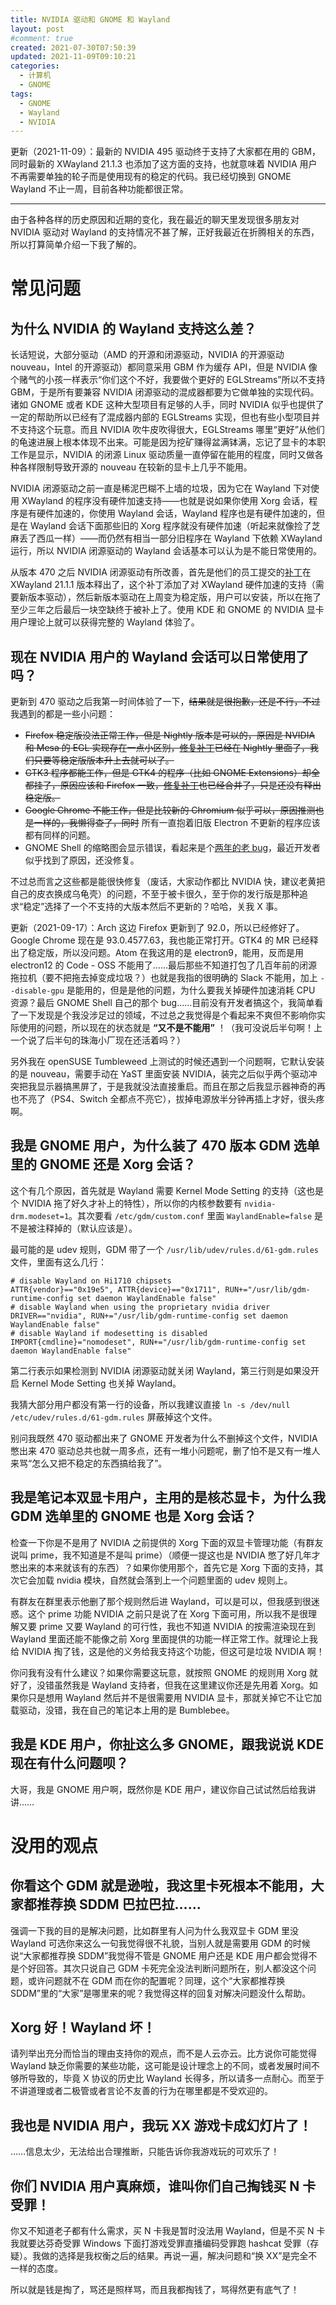 ```yaml
---
title: NVIDIA 驱动和 GNOME 和 Wayland
layout: post
#comment: true
created: 2021-07-30T07:50:39
updated: 2021-11-09T09:10:21
categories:
  - 计算机
  - GNOME
tags:
  - GNOME
  - Wayland
  - NVIDIA
---
```

更新（2021-11-09）：最新的 NVIDIA 495 驱动终于支持了大家都在用的 GBM，同时最新的 XWayland 21.1.3 也添加了这方面的支持，也就意味着 NVIDIA 用户不再需要单独的轮子而是使用现有的稳定的代码。我已经切换到 GNOME Wayland 不止一周，目前各种功能都很正常。

-------

由于各种各样的历史原因和近期的变化，我在最近的聊天里发现很多朋友对 NVIDIA 驱动对 Wayland 的支持情况不甚了解，正好我最近在折腾相关的东西，所以打算简单介绍一下我了解的。

<!--more-->

# 常见问题

## 为什么 NVIDIA 的 Wayland 支持这么差？

长话短说，大部分驱动（AMD 的开源和闭源驱动，NVIDIA 的开源驱动 nouveau，Intel 的开源驱动）都同意采用 GBM 作为缓存 API，但是 NVIDIA 像个赌气的小孩一样表示“你们这个不好，我要做个更好的 EGLStreams”所以不支持 GBM，于是所有要兼容 NVIDIA 闭源驱动的混成器都要为它做单独的实现代码。诸如 GNOME 或者 KDE 这种大型项目有足够的人手，同时 NVIDIA 似乎也提供了一定的帮助所以已经有了混成器内部的 EGLStreams 实现，但也有些小型项目并不支持这个玩意。而且 NVIDIA 吹牛皮吹得很大，EGLStreams 哪里“更好”从他们的龟速进展上根本体现不出来。可能是因为挖矿赚得盆满钵满，忘记了显卡的本职工作是显示，NVIDIA 的闭源 Linux 驱动质量一直停留在能用的程度，同时又做各种各样限制导致开源的 nouveau 在较新的显卡上几乎不能用。

NVIDIA 闭源驱动之前一直是稀泥巴糊不上墙的垃圾，因为它在 Wayland 下对使用 XWayland 的程序没有硬件加速支持——也就是说如果你使用 Xorg 会话，程序是有硬件加速的，你使用 Wayland 会话，Wayland 程序也是有硬件加速的，但是在 Wayland 会话下面那些旧的 Xorg 程序就没有硬件加速（听起来就像捡了芝麻丢了西瓜一样）——而仍然有相当一部分旧程序在 Wayland 下依赖 XWayland 运行，所以 NVIDIA 闭源驱动的 Wayland 会话基本可以认为是不能日常使用的。

从版本 470 之后 NVIDIA 闭源驱动有所改善，首先是他们的员工提交的[补丁](https://gitlab.freedesktop.org/xorg/xserver/-/merge_requests/587/diffs)在 XWayland 21.1.1 版本释出了，这个补丁添加了对 XWayland 硬件加速的支持（需要新版本驱动），然后新版本驱动在上周变为稳定版，用户可以安装，所以在拖了至少三年之后最后一块空缺终于被补上了。使用 KDE 和 GNOME 的 NVIDIA 显卡用户理论上就可以获得完整的 Wayland 体验了。

## 现在 NVIDIA 用户的 Wayland 会话可以日常使用了吗？

更新到 470 驱动之后我第一时间体验了一下，~~结果就是很抱歉，还是不行，不过~~ 我遇到的都是一些小问题：

- ~~Firefox 稳定版没法正常工作，但是 Nightly 版本是可以的，原因是 NVIDIA 和 Mesa 的 EGL 实现存在一点小区别，[修复补丁](https://hg.mozilla.org/mozilla-central/rev/c2191ee9cb65)已经在 Nightly 里面了，我们只要等稳定版版本升上去就可以了。~~
- ~~GTK3 程序都能工作，但是 GTK4 的程序（比如 GNOME Extensions）却全都挂了，原因应该和 Firefox 一致，[修复补丁](https://gitlab.gnome.org/GNOME/gtk/-/merge_requests/3726)也已经合并了，只是还没有释出稳定版。~~
- ~~Google Chrome 不能工作，但是比较新的 Chromium 似乎可以，原因推测也是一样的，我懒得查了，同时~~ 所有一直抱着旧版 Electron 不更新的程序应该都有同样的问题。
- GNOME Shell 的缩略图会显示错误，看起来是个[两年的老 bug](https://gitlab.gnome.org/GNOME/mutter/-/issues/528)，最近开发者似乎找到了原因，还没修复。

不过总而言之这些都是能很快修复（废话，大家动作都比 NVIDIA 快，建议老黄把自己的皮衣换成乌龟壳）的问题，不至于被卡很久，至于你的发行版是那种追求“稳定”选择了一个不支持的大版本然后不更新的？哈哈，关我 X 事。

更新（2021-09-17）：Arch 这边 Firefox 更新到了 92.0，所以已经修好了。Google Chrome 现在是 93.0.4577.63，我也能正常打开。GTK4 的 MR 已经释出了稳定版，所以没问题。Atom 在我这用的是 electron9，能用，反而是用 electron12 的 Code - OSS 不能用了……最后那些不知道打包了几百年前的闭源拖拉机（要不把拖去掉变成垃圾？）也就是我指的很明确的 Slack 不能用，加上 `--disable-gpu` 是能用的，但是是他的问题，为什么要我关掉硬件加速消耗 CPU 资源？最后 GNOME Shell 自己的那个 bug……目前没有开发者搞这个，我简单看了一下发现是个我没涉足过的领域，不过总之我觉得是个看起来不爽但不影响你实际使用的问题，所以现在的状态就是 **“又不是不能用”** ！（我可没说后半句啊！上一个说了后半句的珠海小厂现在还活着吗？）

另外我在 openSUSE Tumbleweed 上测试的时候还遇到一个问题啊，它默认安装的是 nouveau，需要手动在 YaST 里面安装 NVIDIA，装完之后似乎两个驱动冲突把我显示器搞黑屏了，于是我就没法直接重启。而且在那之后我显示器神奇的再也不亮了（PS4、Switch 全都点不亮它），拔掉电源放半分钟再插上才好，很头疼啊。

## 我是 GNOME 用户，为什么装了 470 版本 GDM 选单里的 GNOME 还是 Xorg 会话？

这个有几个原因，首先就是 Wayland 需要 Kernel Mode Setting 的支持（这也是个 NVIDIA 拖了好久才补上的特性），所以你的内核参数要有 `nvidia-drm.modeset=1`。其次要看 `/etc/gdm/custom.conf` 里面 `WaylandEnable=false` 是不是被注释掉的（默认应该是）。

最可能的是 udev 规则，GDM 带了一个 `/usr/lib/udev/rules.d/61-gdm.rules` 文件，里面有这么几行：

```
# disable Wayland on Hi1710 chipsets
ATTR{vendor}=="0x19e5", ATTR{device}=="0x1711", RUN+="/usr/lib/gdm-runtime-config set daemon WaylandEnable false"
# disable Wayland when using the proprietary nvidia driver
DRIVER=="nvidia", RUN+="/usr/lib/gdm-runtime-config set daemon WaylandEnable false"
# disable Wayland if modesetting is disabled
IMPORT{cmdline}="nomodeset", RUN+="/usr/lib/gdm-runtime-config set daemon WaylandEnable false"
```

第二行表示如果检测到 NVIDIA 闭源驱动就关闭 Wayland，第三行则是如果没开启 Kernel Mode Setting 也关掉 Wayland。

我猜大部分用户都没有第一行的设备，所以我建议直接 `ln -s /dev/null /etc/udev/rules.d/61-gdm.rules` 屏蔽掉这个文件。

别问我既然 470 驱动都出来了 GNOME 开发者为什么不删掉这个文件，NVIDIA 憋出来 470 驱动总共也就一周多点，还有一堆小问题呢，删了怕不是又有一堆人来骂“怎么又把不稳定的东西搞给我了”。

## 我是笔记本双显卡用户，主用的是核芯显卡，为什么我 GDM 选单里的 GNOME 也是 Xorg 会话？

检查一下你是不是用了 NVIDIA 之前提供的 Xorg 下面的双显卡管理功能（有群友说叫 prime，我不知道是不是叫 prime）（顺便一提这也是 NVIDIA 憋了好几年才憋出来的本来就该有的东西）？如果你使用那个，首先它是 Xorg 下面的支持，其次它会加载 nvidia 模块，自然就会落到上一个问题里面的 udev 规则上。

有群友在群里表示他删了那个规则然后进 Wayland，可以是可以，但我感到很迷惑。这个 prime 功能 NVIDIA 之前只是说了在 Xorg 下面可用，所以我不是很理解又要 prime 又要 Wayland 的可行性，我也不知道 NVIDIA 的按需渲染现在到 Wayland 里面还能不能像之前 Xorg 里面提供的功能一样正常工作。就理论上我给 NVIDIA 掏了钱，这是他的义务给我支持这个功能，但这可是垃圾 NVIDIA 啊！

你问我有没有什么建议？如果你需要这玩意，就按照 GNOME 的规则用 Xorg 就好了，没错虽然我是 Wayland 支持者，但我在这里建议你还是先用着 Xorg。如果你只是想用 Wayland 然后并不是很需要用 NVIDIA 显卡，那就关掉它不让它加载驱动，没错，我在自己的笔记本上用的是 Bumblebee。

## 我是 KDE 用户，你扯这么多 GNOME，跟我说说 KDE 现在有什么问题呗？

大哥，我是 GNOME 用户啊，既然你是 KDE 用户，建议你自己试试然后给我讲讲……

# 没用的观点

## 你看这个 GDM 就是逊啦，我这里卡死根本不能用，大家都推荐换 SDDM 巴拉巴拉……

强调一下我的目的是解决问题，比如群里有人问为什么我双显卡 GDM 里没 Wayland 可选你来这么一句我觉得很不礼貌，当别人就是需要用 GDM 的时候说“大家都推荐换 SDDM”我觉得不管是 GNOME 用户还是 KDE 用户都会觉得不是个好回答。其次只说自己 GDM 卡死完全没法判断问题所在，别人都没这个问题，或许问题就不在 GDM 而在你的配置呢？同理，这个“大家都推荐换 SDDM”里的“大家”是哪里来的呢？我觉得这样的回复对解决问题没什么帮助。

## Xorg 好！Wayland 坏！

请列举出充分而恰当的理由支持你的观点，而不是人云亦云。比方说你可能觉得 Wayland 缺乏你需要的某些功能，这可能是设计理念上的不同，或者发展时间不够所导致的，毕竟 X 协议的历史比 Wayland 长得多，所以请多一点耐心。而至于不讲道理或者二极管或者言论不友善的行为在哪里都是不受欢迎的。

## 我也是 NVIDIA 用户，我玩 XX 游戏卡成幻灯片了！

……信息太少，无法给出合理推断，只能告诉你我游戏玩的可欢乐了！

## 你们 NVIDIA 用户真麻烦，谁叫你们自己掏钱买 N 卡受罪！

你又不知道老子都有什么需求，买 N 卡我是暂时没法用 Wayland，但是不买 N 卡我就要达芬奇受罪 Windows 下面打游戏受罪直播编码受罪跑 hashcat 受罪（存疑）。我做的选择是我权衡之后的结果。再说一遍，解决问题和“换 XX”是完全不一样的态度。

所以就是钱是掏了，骂还是照样骂，而且我都掏钱了，骂得然更有底气了！
